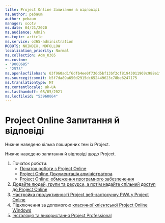 ```yaml
---
title: Project Online Запитання й відповіді
ms.author: pebaum
author: pebaum
manager: scotv
ms.date: 04/21/2020
ms.audience: Admin
ms.topic: article
ms.service: o365-administration
ROBOTS: NOINDEX, NOFOLLOW
localization_priority: Normal
ms.collection: Adm_O365
ms.custom:
- "9000685"
- "2573"
ms.openlocfilehash: 03f960ad1f6dfb4ee0f736d5bf13bf2cf81943011969c988e1f49e9dfa12ea84
ms.sourcegitcommit: b5f7da89a650d2915dc652449623c78be6247175
ms.translationtype: MT
ms.contentlocale: uk-UA
ms.lasthandoff: 08/05/2021
ms.locfileid: "53960064"
---
```

# <a name="project-online-frequently-requested-topics"></a>Project Online Запитання й відповіді

Нижче наведено кілька поширених тем із Project.

Нижче наведено запитання й відповіді щодо Project.
1.  Початок роботи: 
    -   [Початок роботи з Project Online](https://docs.microsoft.com/projectonline/get-started-with-project-online) 
    -   [Project Online Документація адміністратора](https://docs.microsoft.com/projectonline/project-online) 
    -   [Project Online: обмеження програмного забезпечення](https://docs.microsoft.com/ProjectOnline/project-online-software-boundaries-and-limits) 
2.  [Додайте людей, групи та ресурси, а потім надайте спільний доступ до Project Online](https://docs.microsoft.com/projectonline/step-2-add-people-to-project-online) 
3.  [Настройка продуктивності Project веб-застосунку PWA у Project Online](https://docs.microsoft.com/projectonline/tune-project-online-performance)
4.  Підключення за допомогою [класичної клієнтської Project Online Windows](https://docs.microsoft.com/projectonline/connect-to-project-online-with-the-project-online-desktop-client) 
5.  [Інсталяція та використання Project Professional](https://support.office.com/article/install-project-7059249b-d9fe-4d61-ab96-5c5bf435f281) 
